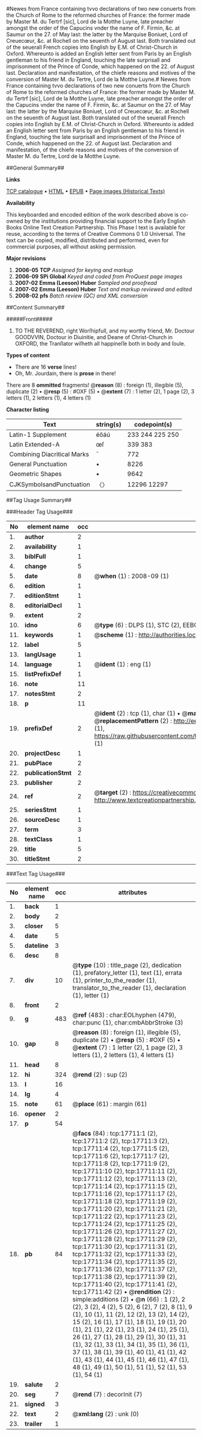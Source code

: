 #Newes from France containing tvvo declarations of two new conuerts from the Church of Rome to the reformed churches of France: the former made by Master M. du Tertrf [sic], Lord de la Motthe Luyne, late preacher amongst the order of the Capucins vnder the name of F. Firmin, &c. at Saumur on the 27. of May last: the latter by the Marquise Boniuet, Lord of Creuecœur, &c. at Rochell on the seuenth of August last. Both translated out of the seuerall French copies into English by E.M. of Christ-Church in Oxford. Whereunto is added an English letter sent from Paris by an English gentleman to his friend in England, touching the late surprisall and imprisonment of the Prince of Conde, which happened on the 22. of August last. Declaration and manifestation, of the chiefe reasons and motives of the conversion of Master M. du Tertre, Lord de la Motthe Luyne.#
Newes from France containing tvvo declarations of two new conuerts from the Church of Rome to the reformed churches of France: the former made by Master M. du Tertrf [sic], Lord de la Motthe Luyne, late preacher amongst the order of the Capucins vnder the name of F. Firmin, &c. at Saumur on the 27. of May last: the latter by the Marquise Boniuet, Lord of Creuecœur, &c. at Rochell on the seuenth of August last. Both translated out of the seuerall French copies into English by E.M. of Christ-Church in Oxford. Whereunto is added an English letter sent from Paris by an English gentleman to his friend in England, touching the late surprisall and imprisonment of the Prince of Conde, which happened on the 22. of August last.
Declaration and manifestation, of the chiefe reasons and motives of the conversion of Master M. du Tertre, Lord de la Motthe Luyne.

##General Summary##

**Links**

[TCP catalogue](http://www.ota.ox.ac.uk/tcp/)  • 
[HTML](http://tei.it.ox.ac.uk/tcp/Texts-HTML/free/A69/A69250.html)  • 
[EPUB](http://tei.it.ox.ac.uk/tcp/Texts-EPUB/free/A69/A69250.epub) • 
[Page images (Historical Texts)](https://data.historicaltexts.jisc.ac.uk/view?pubId=eebo-99852394e&pageId=eebo-99852394e-17711-1)

**Availability**

This keyboarded and encoded edition of the
	       work described above is co-owned by the institutions
	       providing financial support to the Early English Books
	       Online Text Creation Partnership. This Phase I text is
	       available for reuse, according to the terms of Creative
	       Commons 0 1.0 Universal. The text can be copied,
	       modified, distributed and performed, even for
	       commercial purposes, all without asking permission.

**Major revisions**

1. __2006-05__ __TCP__ *Assigned for keying and markup*
1. __2006-09__ __SPi Global__ *Keyed and coded from ProQuest page images*
1. __2007-02__ __Emma (Leeson) Huber__ *Sampled and proofread*
1. __2007-02__ __Emma (Leeson) Huber__ *Text and markup reviewed and edited*
1. __2008-02__ __pfs__ *Batch review (QC) and XML conversion*

##Content Summary##

#####Front#####

1. TO THE REVEREND, right Worſhipfull, and my worthy friend, Mr. Doctour GOODVVIN, Doctour in Diuinitie, and Deane of Christ-Church in OXFORD, the Tranſlator wiſheth all happineſſe both in body and ſoule.

**Types of content**

  * There are 16 **verse** lines!
  * Oh, Mr. Jourdain, there is **prose** in there!

There are 8 **ommitted** fragments! 
 @__reason__ (8) : foreign (1), illegible (5), duplicate (2)  •  @__resp__ (5) : #OXF (5)  •  @__extent__ (7) : 1 letter (2), 1 page (2), 3 letters (1), 2 letters (1), 4 letters (1)

**Character listing**


|Text|string(s)|codepoint(s)|
|---|---|---|
|Latin-1 Supplement|éôáú|233 244 225 250|
|Latin Extended-A|œſ|339 383|
|Combining             Diacritical Marks|̄|772|
|General Punctuation|•|8226|
|Geometric Shapes|▪|9642|
|CJKSymbolsandPunctuation|〈〉|12296 12297|

##Tag Usage Summary##

###Header Tag Usage###

|No|element name|occ|attributes|
|---|---|---|---|
|1.|__author__|2||
|2.|__availability__|1||
|3.|__biblFull__|1||
|4.|__change__|5||
|5.|__date__|8| @__when__ (1) : 2008-09 (1)|
|6.|__edition__|1||
|7.|__editionStmt__|1||
|8.|__editorialDecl__|1||
|9.|__extent__|2||
|10.|__idno__|6| @__type__ (6) : DLPS (1), STC (2), EEBO-CITATION (1), PROQUEST (1), VID (1)|
|11.|__keywords__|1| @__scheme__ (1) : http://authorities.loc.gov/ (1)|
|12.|__label__|5||
|13.|__langUsage__|1||
|14.|__language__|1| @__ident__ (1) : eng (1)|
|15.|__listPrefixDef__|1||
|16.|__note__|11||
|17.|__notesStmt__|2||
|18.|__p__|11||
|19.|__prefixDef__|2| @__ident__ (2) : tcp (1), char (1)  •  @__matchPattern__ (2) : ([0-9\-]+):([0-9IVX]+) (1), (.+) (1)  •  @__replacementPattern__ (2) : http://eebo.chadwyck.com/downloadtiff?vid=$1&page=$2 (1), https://raw.githubusercontent.com/textcreationpartnership/Texts/master/tcpchars.xml#$1 (1)|
|20.|__projectDesc__|1||
|21.|__pubPlace__|2||
|22.|__publicationStmt__|2||
|23.|__publisher__|2||
|24.|__ref__|2| @__target__ (2) : https://creativecommons.org/publicdomain/zero/1.0/ (1), http://www.textcreationpartnership.org/docs/. (1)|
|25.|__seriesStmt__|1||
|26.|__sourceDesc__|1||
|27.|__term__|3||
|28.|__textClass__|1||
|29.|__title__|5||
|30.|__titleStmt__|2||


###Text Tag Usage###

|No|element name|occ|attributes|
|---|---|---|---|
|1.|__back__|1||
|2.|__body__|2||
|3.|__closer__|5||
|4.|__date__|5||
|5.|__dateline__|3||
|6.|__desc__|8||
|7.|__div__|10| @__type__ (10) : title_page (2), dedication (1), prefatory_letter (1), text (1), errata (1), printer_to_the_reader (1), translator_to_the_reader (1), declaration (1), letter (1)|
|8.|__front__|2||
|9.|__g__|483| @__ref__ (483) : char:EOLhyphen (479), char:punc (1), char:cmbAbbrStroke (3)|
|10.|__gap__|8| @__reason__ (8) : foreign (1), illegible (5), duplicate (2)  •  @__resp__ (5) : #OXF (5)  •  @__extent__ (7) : 1 letter (2), 1 page (2), 3 letters (1), 2 letters (1), 4 letters (1)|
|11.|__head__|8||
|12.|__hi__|324| @__rend__ (2) : sup (2)|
|13.|__l__|16||
|14.|__lg__|4||
|15.|__note__|61| @__place__ (61) : margin (61)|
|16.|__opener__|2||
|17.|__p__|54||
|18.|__pb__|84| @__facs__ (84) : tcp:17711:1 (2), tcp:17711:2 (2), tcp:17711:3 (2), tcp:17711:4 (2), tcp:17711:5 (2), tcp:17711:6 (2), tcp:17711:7 (2), tcp:17711:8 (2), tcp:17711:9 (2), tcp:17711:10 (2), tcp:17711:11 (2), tcp:17711:12 (2), tcp:17711:13 (2), tcp:17711:14 (2), tcp:17711:15 (2), tcp:17711:16 (2), tcp:17711:17 (2), tcp:17711:18 (2), tcp:17711:19 (2), tcp:17711:20 (2), tcp:17711:21 (2), tcp:17711:22 (2), tcp:17711:23 (2), tcp:17711:24 (2), tcp:17711:25 (2), tcp:17711:26 (2), tcp:17711:27 (2), tcp:17711:28 (2), tcp:17711:29 (2), tcp:17711:30 (2), tcp:17711:31 (2), tcp:17711:32 (2), tcp:17711:33 (2), tcp:17711:34 (2), tcp:17711:35 (2), tcp:17711:36 (2), tcp:17711:37 (2), tcp:17711:38 (2), tcp:17711:39 (2), tcp:17711:40 (2), tcp:17711:41 (2), tcp:17711:42 (2)  •  @__rendition__ (2) : simple:additions (2)  •  @__n__ (66) : 1 (2), 2 (2), 3 (2), 4 (2), 5 (2), 6 (2), 7 (2), 8 (1), 9 (1), 10 (1), 11 (2), 12 (2), 13 (2), 14 (2), 15 (2), 16 (1), 17 (1), 18 (1), 19 (1), 20 (1), 21 (1), 22 (1), 23 (1), 24 (1), 25 (1), 26 (1), 27 (1), 28 (1), 29 (1), 30 (1), 31 (1), 32 (1), 33 (1), 34 (1), 35 (1), 36 (1), 37 (1), 38 (1), 39 (1), 40 (1), 41 (1), 42 (1), 43 (1), 44 (1), 45 (1), 46 (1), 47 (1), 48 (1), 49 (1), 50 (1), 51 (1), 52 (1), 53 (1), 54 (1)|
|19.|__salute__|2||
|20.|__seg__|7| @__rend__ (7) : decorInit (7)|
|21.|__signed__|3||
|22.|__text__|2| @__xml:lang__ (2) : unk (0)|
|23.|__trailer__|1||
